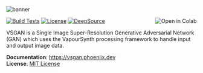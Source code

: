 ![banner](https://rawcdn.githack.com/rlaphoenix/VSGAN/d7ad537bffb52bdbd1ad07c825cf016964ac57a2/banner.png)

[![Build Tests](https://img.shields.io/github/workflow/status/rlaphoenix/VSGAN/Version%20test?label=Python%203.6%2B%20builds)](https://github.com/rlaphoenix/VSGAN/actions?query=workflow%3A%22Version+test%22)
[![License](https://img.shields.io/github/license/rlaphoenix/VSGAN?style=flat)](https://github.com/rlaphoenix/VSGAN/blob/master/LICENSE)
[![DeepSource](https://deepsource.io/gh/rlaphoenix/VSGAN.svg/?label=active+issues)](https://deepsource.io/gh/rlaphoenix/VSGAN/?ref=repository-badge)
<a href="https://colab.research.google.com/github/rlaphoenix/VSGAN/blob/master/VSGAN.ipynb">
    <img align="right" src="https://colab.research.google.com/assets/colab-badge.svg" alt="Open in Colab"/>
</a>

VSGAN is a Single Image Super-Resolution Generative Adversarial Network (GAN) which uses the VapourSynth processing framework to handle input and output image data.

**Documentation**: https://vsgan.phoeniix.dev  
**License**: [MIT License](LICENSE)
